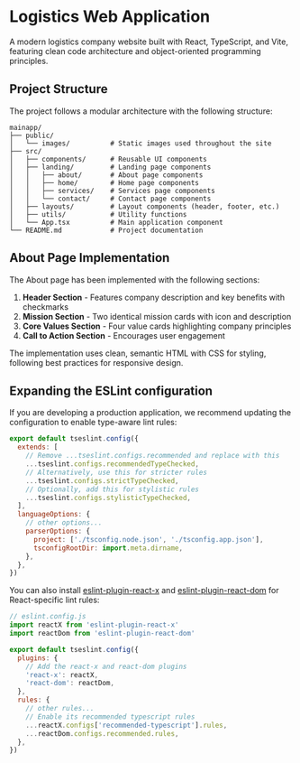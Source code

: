 # Logistics Web Application

A modern logistics company website built with React, TypeScript, and Vite, featuring clean code architecture and object-oriented programming principles.

## Project Structure

The project follows a modular architecture with the following structure:

```
mainapp/
├── public/
│   └── images/          # Static images used throughout the site
├── src/
│   ├── components/      # Reusable UI components
│   ├── landing/         # Landing page components
│   │   ├── about/       # About page components
│   │   ├── home/        # Home page components
│   │   ├── services/    # Services page components
│   │   └── contact/     # Contact page components
│   ├── layouts/         # Layout components (header, footer, etc.)
│   ├── utils/           # Utility functions
│   └── App.tsx          # Main application component
└── README.md            # Project documentation
```

## About Page Implementation

The About page has been implemented with the following sections:

1. **Header Section** - Features company description and key benefits with checkmarks
2. **Mission Section** - Two identical mission cards with icon and description
3. **Core Values Section** - Four value cards highlighting company principles
4. **Call to Action Section** - Encourages user engagement

The implementation uses clean, semantic HTML with CSS for styling, following best practices for responsive design.

## Expanding the ESLint configuration

If you are developing a production application, we recommend updating the configuration to enable type-aware lint rules:

```js
export default tseslint.config({
  extends: [
    // Remove ...tseslint.configs.recommended and replace with this
    ...tseslint.configs.recommendedTypeChecked,
    // Alternatively, use this for stricter rules
    ...tseslint.configs.strictTypeChecked,
    // Optionally, add this for stylistic rules
    ...tseslint.configs.stylisticTypeChecked,
  ],
  languageOptions: {
    // other options...
    parserOptions: {
      project: ['./tsconfig.node.json', './tsconfig.app.json'],
      tsconfigRootDir: import.meta.dirname,
    },
  },
})
```

You can also install [eslint-plugin-react-x](https://github.com/Rel1cx/eslint-react/tree/main/packages/plugins/eslint-plugin-react-x) and [eslint-plugin-react-dom](https://github.com/Rel1cx/eslint-react/tree/main/packages/plugins/eslint-plugin-react-dom) for React-specific lint rules:

```js
// eslint.config.js
import reactX from 'eslint-plugin-react-x'
import reactDom from 'eslint-plugin-react-dom'

export default tseslint.config({
  plugins: {
    // Add the react-x and react-dom plugins
    'react-x': reactX,
    'react-dom': reactDom,
  },
  rules: {
    // other rules...
    // Enable its recommended typescript rules
    ...reactX.configs['recommended-typescript'].rules,
    ...reactDom.configs.recommended.rules,
  },
})
```

